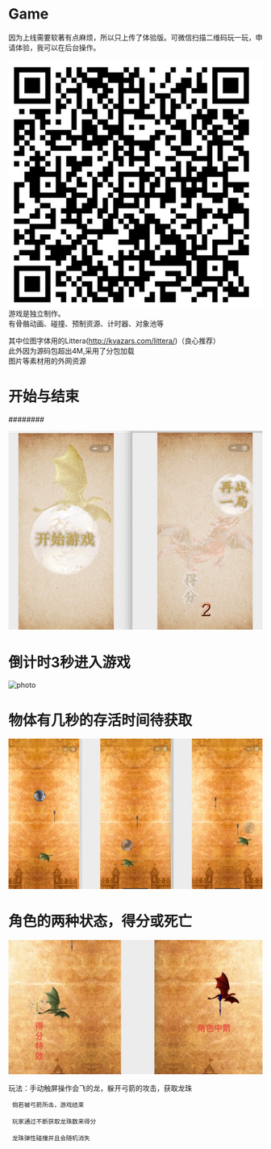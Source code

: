 # Game
因为上线需要软著有点麻烦，所以只上传了体验版。可微信扫描二维码玩一玩，申请体验，我可以在后台操作。

![photo](https://github.com/KaryKim/Game/blob/master/QR%20code.png)      
游戏是独立制作。     
有骨骼动画、碰撞、预制资源、计时器、对象池等   

其中位图字体用的Littera(http://kvazars.com/littera/)（良心推荐）      
此外因为源码包超出4M,采用了分包加载       
图片等素材用的外网资源      

   
   
# 开始与结束
########  

![photo](https://github.com/KaryKim/Game/blob/master/begin.jpg)  


# 倒计时3秒进入游戏

![photo](https://github.com/KaryKim/Game/blob/count%20down.jpg)
 
 
# 物体有几秒的存活时间待获取
![photo](https://github.com/KaryKim/Game/blob/master/scene.jpg)  



 
 
# 角色的两种状态，得分或死亡
![photo](https://github.com/KaryKim/Game/blob/master/scene2.png)  



玩法：手动触屏操作会飞的龙，躲开弓箭的攻击，获取龙珠 

     倘若被弓箭所击，游戏结束 
     
     玩家通过不断获取龙珠数来得分 
     
     龙珠弹性碰撞并且会随机消失
